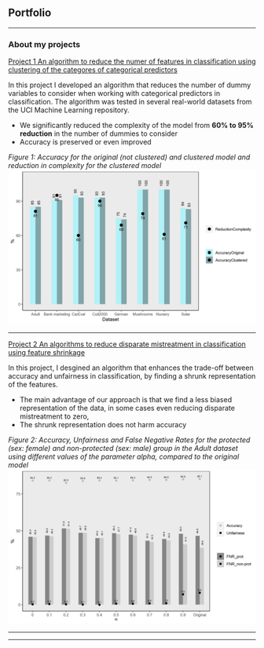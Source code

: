 ## Portfolio

---

### About my projects 

[Project 1 An algorithm to reduce the numer of features in classification using clustering of the categores of categorical predictors](https://marcelagalvisres.github.io/clustcat/)

In this project I developed an algorithm that reduces the number of dummy variables to consider when working with categorical predictors in classification. The algorithm was tested in several real-world datasets from the UCI Machine Learning repository. 

- We significantly reduced the complexity of the model from **60% to 95% reduction** in the number of dummies to consider
- Accuracy is preserved or even improved

_Figure 1: Accuracy for the original (not clustered) and clustered model and reduction in complexity for the clustered model_
<img src="images/effect_clust.jpeg?raw=true"/>

---

[Project 2 An algorithms to reduce disparate mistreatment in classification using feature shrinkage](http://example.com/)

In this project, I desgined an algorithm that enhances the trade-off between accuracy and unfairness in classification, by finding a shrunk representation of the features. 
- The main advantage of our approach is that we find a less biased representation of the data, in some cases even reducing disparate mistreatment to zero, 
- The shrunk representation does not harm accuracy

_Figure 2: Accuracy, Unfairness and False Negative Rates for the protected (sex: female) and non-protected (sex: male) group in the Adult dataset using different values of the parameter alpha, compared to the original model_
<img src="images/Adult_sex.jpeg?raw=true"/> 

---





---

